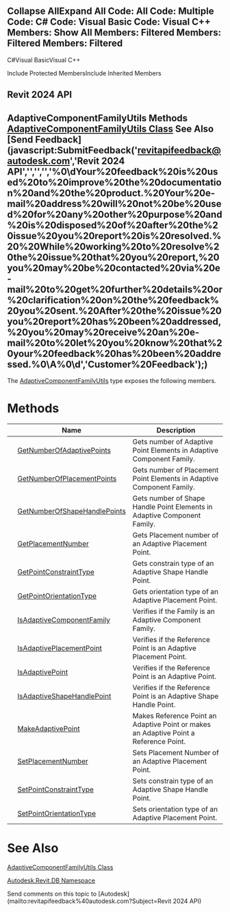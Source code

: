 ﻿

Collapse AllExpand All Code: All Code: Multiple Code: C# Code: Visual Basic Code: Visual C++  Members: Show All Members: Filtered Members: Filtered Members: Filtered   
---  
  
C#Visual BasicVisual C++

Include Protected MembersInclude Inherited Members

Revit 2024 API  
---  
AdaptiveComponentFamilyUtils Methods  
[AdaptiveComponentFamilyUtils Class](6fdc0a79-5217-21b2-122d-b1987180cc5b.md) See Also [Send Feedback](javascript:SubmitFeedback\('revitapifeedback@autodesk.com','Revit 2024 API','','','','%0\\dYour%20feedback%20is%20used%20to%20improve%20the%20documentation%20and%20the%20product.%20Your%20e-mail%20address%20will%20not%20be%20used%20for%20any%20other%20purpose%20and%20is%20disposed%20of%20after%20the%20issue%20you%20report%20is%20resolved.%20%20While%20working%20to%20resolve%20the%20issue%20that%20you%20report,%20you%20may%20be%20contacted%20via%20e-mail%20to%20get%20further%20details%20or%20clarification%20on%20the%20feedback%20you%20sent.%20After%20the%20issue%20you%20report%20has%20been%20addressed,%20you%20may%20receive%20an%20e-mail%20to%20let%20you%20know%20that%20your%20feedback%20has%20been%20addressed.%0\\A%0\\d','Customer%20Feedback'\);)  
---  
  
The [AdaptiveComponentFamilyUtils](6fdc0a79-5217-21b2-122d-b1987180cc5b.md) type exposes the following members.

# Methods

|  | Name | Description |
| --- | --- | --- |
|  | [GetNumberOfAdaptivePoints](86837f8c-894a-a858-3984-af7cc142a1e1.md) | Gets number of Adaptive Point Elements in Adaptive Component Family. |
|  | [GetNumberOfPlacementPoints](f5d9c527-3348-276c-039c-7de85b308bd9.md) | Gets number of Placement Point Elements in Adaptive Component Family. |
|  | [GetNumberOfShapeHandlePoints](78241d66-f092-f820-9be5-e9d0d36b6af9.md) | Gets number of Shape Handle Point Elements in Adaptive Component Family. |
|  | [GetPlacementNumber](57d96dcd-d97a-cda1-6afa-d8a294ba6672.md) | Gets Placement number of an Adaptive Placement Point. |
|  | [GetPointConstraintType](26f04a97-ab5a-2180-9db1-b20749c4ab82.md) | Gets constrain type of an Adaptive Shape Handle Point. |
|  | [GetPointOrientationType](6745f75e-ed08-4d2e-b402-5fc42093874b.md) | Gets orientation type of an Adaptive Placement Point. |
|  | [IsAdaptiveComponentFamily](f3335479-cb8c-8a3e-3a84-48354825a501.md) | Verifies if the Family is an Adaptive Component Family. |
|  | [IsAdaptivePlacementPoint](350e1a84-5110-4e61-704a-96edd790fab4.md) | Verifies if the Reference Point is an Adaptive Placement Point. |
|  | [IsAdaptivePoint](af22c069-a5a5-f786-34b7-3f539e5d6c7a.md) | Verifies if the Reference Point is an Adaptive Point. |
|  | [IsAdaptiveShapeHandlePoint](1d59c38b-f483-6be1-bcec-4fb7d9596cf9.md) | Verifies if the Reference Point is an Adaptive Shape Handle Point. |
|  | [MakeAdaptivePoint](8225009b-bcf6-7ce8-8d0a-4c7b3909b0e6.md) | Makes Reference Point an Adaptive Point or makes an Adaptive Point a Reference Point. |
|  | [SetPlacementNumber](64c94dcd-e950-f1f1-deb0-50b8673775dd.md) | Sets Placement Number of an Adaptive Placement Point. |
|  | [SetPointConstraintType](3d4c1b04-f574-7ff5-cac3-0c14e80b74ee.md) | Sets constrain type of an Adaptive Shape Handle Point. |
|  | [SetPointOrientationType](55ddb006-29fa-8f47-1f80-1e3e63158715.md) | Sets orientation type of an Adaptive Placement Point. |
  
# See Also

[AdaptiveComponentFamilyUtils Class](6fdc0a79-5217-21b2-122d-b1987180cc5b.md)

[Autodesk.Revit.DB Namespace](87546ba7-461b-c646-cbb1-2cb8f5bff8b2.md)

Send comments on this topic to [Autodesk](mailto:revitapifeedback%40autodesk.com?Subject=Revit 2024 API)